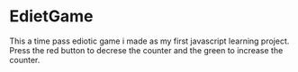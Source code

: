 # EdietGame
This a time pass ediotic game i made as my first javascript learning project.
Press the red button to decrese the counter and the green to increase the counter.
